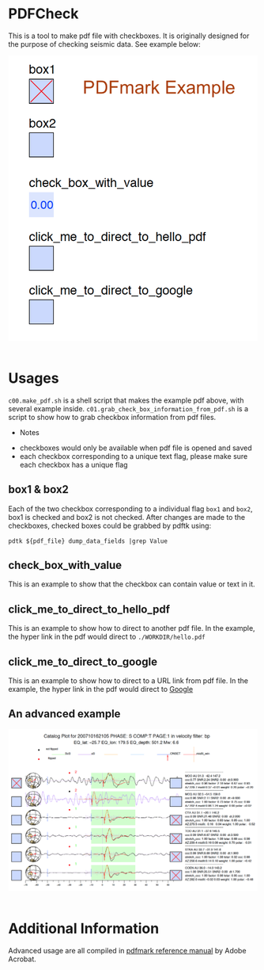 
# PDFCheck
This is a tool to make pdf file with checkboxes. It is originally designed for the purpose of checking seismic data. See example below:
<div align="center">
  <img src="https://github.com/Leviyu/PDFCheck/blob/master/WORKDIR/example.png"><br><br>
</div>

## 

# Usages
`c00.make_pdf.sh` is a shell script that makes the example pdf above, with several example inside.
`c01.grab_check_box_information_from_pdf.sh` is a script to show how to grab checkbox information from pdf files.

* Notes
- checkboxes would only be available when pdf file is opened and saved
- each checkbox corresponding to a unique text flag, please make sure each checkbox has a unique flag


## box1 & box2
Each of the two checkbox corresponding to a individual flag `box1` and `box2`, box1 is checked and box2 is not checked.
After changes are made to the checkboxes, checked boxes could be grabbed by pdftk using:
``` shell
pdtk ${pdf_file} dump_data_fields |grep Value
```

## check_box_with_value
This is an example to show that the checkbox can contain value or text in it.

## click_me_to_direct_to_hello_pdf
This is an example to show how to direct to another pdf file. In the example, the hyper link in the pdf would direct to `./WORKDIR/hello.pdf`

## click_me_to_direct_to_google
This is an example to show how to direct to a URL link from pdf file. In the example, the hyper link in the pdf would direct to [Google](https://google.com)


## An advanced example 
<div align="center">
  <img src="https://github.com/Leviyu/PDFCheck/blob/master/WORKDIR/advanced_example.png"><br><br>
</div>




# Additional Information
Advanced usage are all compiled in [pdfmark reference manual](http://www.adobe.com/content/dam/acom/en/devnet/acrobat/pdfs/pdfmarkreference.pdf) by Adobe Acrobat.

